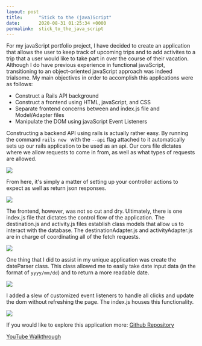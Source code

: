 ```yaml
---
layout: post
title:      "Stick to the (java)Script"
date:       2020-08-31 01:25:34 +0000
permalink:  stick_to_the_java_script
---
```


For my javaScript portfolio project, I have decided to create an application that allows the user to keep track of upcoming trips and to add activites to a trip that a user would like to take part in over the course of their vacation. Although I do have previous experience in functional javaScript, transitioning to an object-oriented javaScript approach was indeed trialsome. My main objectives in order to accomplish this applications were as follows:

* Construct a Rails API background
* Construct a frontend using HTML, javaScript, and CSS
* Separate frontend concerns between and index.js file and Model/Adapter files
* Manipulate the DOM using javaScript Event Listeners

Constructing a backend API using rails is actually rather easy. By running the command `rails new ` with the `--api` flag attached to it automatically sets up our rails application to be used as an api. Our cors file dictates where we allow requests to come in from, as well as what types of requests are allowed.

![](https://i.imgur.com/C72E7GC.png)

From here, it's simply a matter of setting up your controller actions to expect as well as return json responses.

![](https://i.imgur.com/N8ZFDJg.png)

The frontend, however, was not so cut and dry. Ultimately, there is one index.js file that dictates the control flow of the application. The destination.js and activity.js files establish class models that allow us to interact with the database. The destinationAdapter.js and activityAdapter.js are in charge of coordinating all of the fetch requests.

![](https://i.imgur.com/mJcJU9p.png)


One thing that I did to assist in my unique application was create the dateParser class. This class allowed me to easily take date input data (in the format of `yyyy/mm/dd`) and to return a more readable date. 

![](https://i.imgur.com/F3EJ9B8.png)

I added a slew of customized event listeners to handle all clicks and update the dom without refreshing the page. The index.js houses this functionality.

![](https://i.imgur.com/9OD61Fg.png)

If you would like to explore this application more:
[Github Repository](https://github.com/kamrinkennedy/backend-travel-mapper)

[YouTube Walkthrough](https://youtu.be/yx21fWsE1TE)


